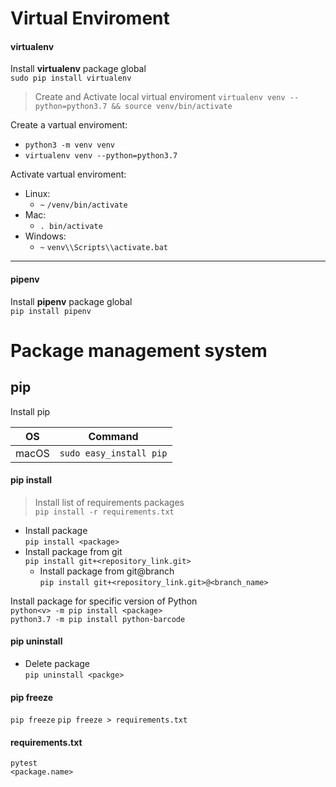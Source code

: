 # Virtual Enviroment

#### virtualenv

Install __virtualenv__ package global <br>
`sudo pip install virtualenv`

> Create and Activate local virtual enviroment
`virtualenv venv --python=python3.7 && source venv/bin/activate`

Create a vartual enviroment: <br>
- `python3 -m venv venv`
- `virtualenv venv --python=python3.7`

Activate vartual enviroment:
- Linux:
    - `~` `/venv/bin/activate`
- Mac:
    - `. bin/activate`
- Windows: 
    - `~` `venv\\Scripts\\activate.bat`

***

#### pipenv

Install __pipenv__ package global <br>
`pip install pipenv`

# Package management system

## pip

Install pip

| OS | Command |
| --- | --- |
| macOS | `sudo easy_install pip`|

#### pip install

> Install list of requirements packages <br>
`pip install -r requirements.txt`

- Install package <br>
`pip install <package>`
- Install package from git <br>
`pip install git+<repository_link.git>`
    - Install package from git@branch <br>
    `pip install git+<repository_link.git>@<branch_name>`

Install package for specific version of Python <br>
`python<v> -m pip install <package>` <br>
`python3.7 -m pip install python-barcode`

#### pip uninstall

- Delete package <br>
`pip uninstall <packge>`

#### pip freeze

`pip freeze`
`pip freeze > requirements.txt`

#### requirements.txt

```
pytest
<package.name>
```